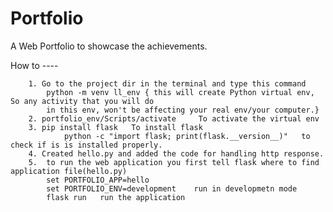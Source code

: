 # Portfolio
A Web Portfolio to showcase the achievements.


How to ----

        1. Go to the project dir in the terminal and type this command
            python -m venv ll_env { this will create Python virtual env, So any activity that you will do
            in this env, won't be affecting your real env/your computer.}
        2. portfolio_env/Scripts/activate     To activate the virtual env 
        3. pip install flask   To install flask
                python -c "import flask; print(flask.__version__)"   to check if is is installed properly.
        4. Created hello.py and added the code for handling http response. 
        5.  to run the web application you first tell flask where to find application file(hello.py)
            set PORTFOLIO_APP=hello
            set PORTFOLIO_ENV=development    run in developmetn mode
            flask run   run the application